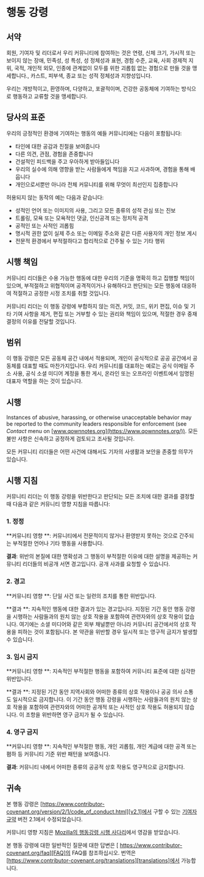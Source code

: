 # 행동 강령

## 서약

회원, 기여자 및 리더로서 우리 커뮤니티에 참여하는 것은 연령, 신체 크기, 가시적 또는 보이지 않는 장애, 민족성, 성 특성, 성 정체성과 표현, 경험 수준, 교육, 사회 경제적 지위, 국적, 개인적 외모, 인종에 관계없이 모두를 위한 괴롭힘 없는 경험으로 만들 것을 맹세합니다., 카스트, 피부색, 종교 또는 성적 정체성과 지향성입니다.

우리는 개방적이고, 환영하며, 다양하고, 포괄적이며, 건강한 공동체에 기여하는 방식으로 행동하고 교류할 것을 맹세합니다.

## 당사의 표준

우리의 긍정적인 환경에 기여하는 행동의 예들 커뮤니티에는 다음이 포함됩니다:

- 타인에 대한 공감과 친절을 보여줍니다
- 다른 의견, 관점, 경험을 존중합니다
- 건설적인 피드백을 주고 우아하게 받아들입니다
- 우리의 실수에 의해 영향을 받는 사람들에게 책임을 지고 사과하며, 경험을 통해 배웁니다
- 개인으로서뿐만 아니라 전체 커뮤니티를 위해 무엇이 최선인지 집중합니다

허용되지 않는 동작의 예는 다음과 같습니다:

- 성적인 언어 또는 이미지의 사용, 그리고 모든 종류의 성적 관심 또는 진보
- 트롤링, 모욕 또는 모욕적인 댓글, 인신공격 또는 정치적 공격
- 공적인 또는 사적인 괴롭힘
- 명시적 권한 없이 실제 주소 또는 이메일 주소와 같은 다른 사용자의 개인 정보 게시
- 전문적 환경에서 부적절하다고 합리적으로 간주될 수 있는 기타 행위

## 시행 책임

커뮤니티 리더들은 수용 가능한 행동에 대한 우리의 기준을 명확히 하고 집행할 책임이 있으며, 부적절하고 위협적이며 공격적이거나 유해하다고 판단되는 모든 행동에 대응하여 적절하고 공정한 시정 조치를 취할 것입니다.

커뮤니티 리더는 이 행동 강령에 부합하지 않는 의견, 커밋, 코드, 위키 편집, 이슈 및 기타 기여 사항을 제거, 편집 또는 거부할 수 있는 권리와 책임이 있으며, 적절한 경우 중재 결정의 이유를 전달할 것입니다.

## 범위

이 행동 강령은 모든 공동체 공간 내에서 적용되며, 개인이 공식적으로 공공 공간에서 공동체를 대표할 때도 마찬가지입니다. 우리 커뮤니티를 대표하는 예로는 공식 이메일 주소 사용, 공식 소셜 미디어 계정을 통한 게시, 온라인 또는 오프라인 이벤트에서 임명된 대표자 역할을 하는 것이 있습니다.

## 시행

Instances of abusive, harassing, or otherwise unacceptable behavior may be reported to the community leaders responsible for enforcement (see _Contact_ menu on [www.qownnotes.org](https://www.qownnotes.org/)). 모든 불만 사항은 신속하고 공정하게 검토되고 조사될 것입니다.

모든 커뮤니티 리더들은 어떤 사건에 대해서도 기자의 사생활과 보안을 존중할 의무가 있습니다.

## 시행 지침

커뮤니티 리더는 이 행동 강령을 위반한다고 판단되는 모든 조치에 대한 결과를 결정할 때 다음과 같은 커뮤니티 영향 지침을 따릅니다:

### 1. 정정

**커뮤니티 영향 **: 커뮤니티에서 전문적이지 않거나 환영받지 못하는 것으로 간주되는 부적절한 언어나 기타 행동을 사용합니다.

**결과**: 위반의 본질에 대한 명확성과 그 행동이 부적절한 이유에 대한 설명을 제공하는 커뮤니티 리더들의 비공개 서면 경고입니다. 공개 사과를 요청할 수 있습니다.

### 2. 경고

**커뮤니티 영향 **: 단일 사건 또는 일련의 조치를 통한 위반입니다.

**결과 **: 지속적인 행동에 대한 결과가 있는 경고입니다. 지정된 기간 동안 행동 강령을 시행하는 사람들과의 원치 않는 상호 작용을 포함하여 관련자와의 상호 작용이 없습니다. 여기에는 소셜 미디어와 같은 외부 채널뿐만 아니라 커뮤니티 공간에서의 상호 작용을 피하는 것이 포함됩니다. 본 약관을 위반할 경우 일시적 또는 영구적 금지가 발생할 수 있습니다.

### 3. 임시 금지

**커뮤니티 영향 **: 지속적인 부적절한 행동을 포함하여 커뮤니티 표준에 대한 심각한 위반입니다.

**결과 **: 지정된 기간 동안 지역사회와 어떠한 종류의 상호 작용이나 공공 의사 소통도 일시적으로 금지합니다. 이 기간 동안 행동 강령을 시행하는 사람들과의 원치 않는 상호 작용을 포함하여 관련자와의 어떠한 공개적 또는 사적인 상호 작용도 허용되지 않습니다. 이 조항을 위반하면 영구 금지가 될 수 있습니다.

### 4. 영구 금지

**커뮤니티 영향 **: 지속적인 부적절한 행동, 개인 괴롭힘, 개인 계급에 대한 공격 또는 폄하 등 커뮤니티 기준 위반 패턴을 보여줍니다.

**결과**: 커뮤니티 내에서 어떠한 종류의 공공적 상호 작용도 영구적으로 금지합니다.

## 귀속

본 행동 강령은 [https://www.contributor-covenant.org/version/2/1/code_of_conduct.html][v2.1]에서 구할 수 있는 [기여자 규약][homepage] 버전 2.1에서 수정되었습니다.

커뮤니티 영향 지침은 [Mozilla의 행동강령 시행 사다리][Mozilla CoC]에서 영감을 받았습니다.

본 행동 강령에 대한 일반적인 질문에 대한 답변은 [ https://www.contributor-covenant.org/faq][FAQ]의 FAQ를 참조하십시오. 번역은 [https://www.contributor-covenant.org/translations][translations]에서 가능합니다.

[homepage]: https://www.contributor-covenant.org
[v2.1]: https://www.contributor-covenant.org/version/2/1/code_of_conduct.html
[Mozilla CoC]: https://github.com/mozilla/diversity
[FAQ]: https://www.contributor-covenant.org/faq
[translations]: https://www.contributor-covenant.org/translations
